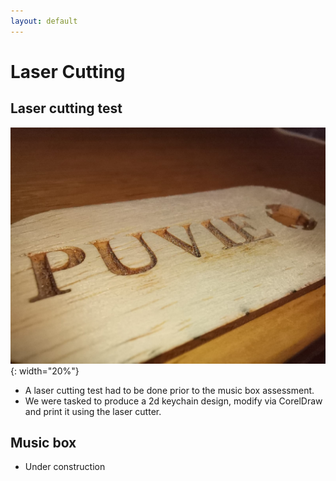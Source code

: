 ```yaml
---
layout: default
---
```


# Laser Cutting

## Laser cutting test
![](images/laser.jpeg){: width="20%"}
* A laser cutting test had to be done prior to the music box assessment.
* We were tasked to produce a 2d keychain design, modify via CorelDraw and print it using the laser cutter.

## Music box
* Under construction
